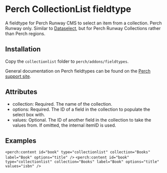 # Perch CollectionList fieldtype

A fieldtype for Perch Runway CMS to select an item from a collection. Perch Runway only. Similar to [Dataselect](https://docs.grabaperch.com/templates/field-types/dataselect/), but for Perch Runway Collections rather than Perch regions.

## Installation

Copy the `collectionlist` folder to `perch/addons/fieldtypes`.

General documentation on Perch fieldtypes can be found on the [Perch support site](https://docs.grabaperch.com/templates/field-types/).

## Attributes
- collection: Required. The name of the collection.
- options: Required. The ID of a field in the collection to populate the select box with.
- values: Optional. The ID of another field in the collection to take the values from. If omitted, the internal itemID is used.

## Examples
`<perch:content id="book" type="collectionlist" collection="Books" label="Book" options="title" />`
`<perch:content id="book" type="collectionlist" collection="Books" label="Book" options="title" values="isbn" />`